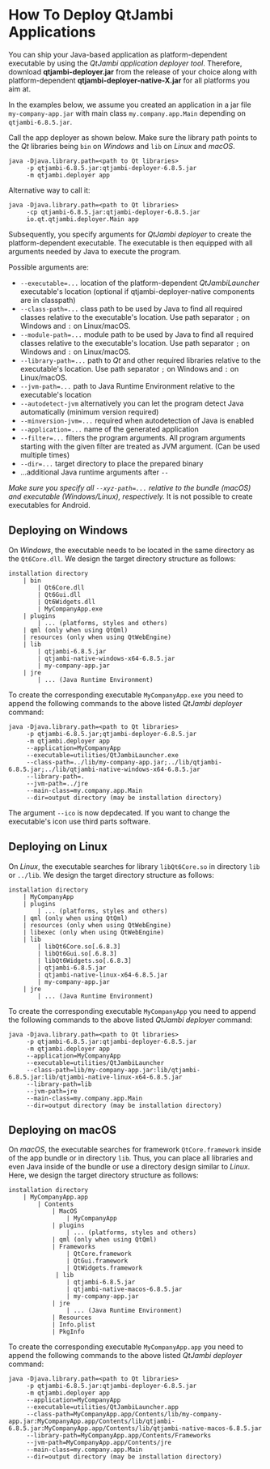 # How To Deploy QtJambi Applications

You can ship your Java-based application as platform-dependent
executable by using the *QtJambi application deployer tool*. Therefore,
download **qtjambi-deployer.jar** from the release of your choice 
along with platform-dependent **qtjambi-deployer-native-X.jar** for all platforms you aim at.

In the examples below, we assume you created an application in a jar
file `my-company-app.jar` with main class `my.company.app.Main`
depending on `qtjambi-6.8.5.jar`.

Call the app deployer as shown below. Make sure the library path points
to the *Qt* libraries being `bin` on *Windows* and `lib`
on *Linux* and *macOS*.

``` shell
java -Djava.library.path=<path to Qt libraries>
     -p qtjambi-6.8.5.jar:qtjambi-deployer-6.8.5.jar
     -m qtjambi.deployer app
```

Alternative way to call it:

``` shell
java -Djava.library.path=<path to Qt libraries>
     -cp qtjambi-6.8.5.jar:qtjambi-deployer-6.8.5.jar
     io.qt.qtjambi.deployer.Main app
```


Subsequently, you specify arguments for *QtJambi deployer*
to create the platform-dependent executable. The executable is then
equipped with all arguments needed by Java to execute the program.

Possible arguments are:

  - `--executable=...` location of the platform-dependent
    *QtJambiLauncher* executable's location (optional if qtjambi-deployer-native components are in classpath)
  - `--class-path=...` class path to be used by Java to find all
    required classes relative to the executable's location. Use path separator `;` on Windows and `:` on Linux/macOS.
  - `--module-path=...` module path to be used by Java to find all
    required classes relative to the executable's location. Use path separator `;` on Windows and `:` on Linux/macOS.
  - `--library-path=...` path to *Qt* and other required
    libraries relative to the executable's location. Use path separator `;` on Windows and `:` on Linux/macOS.
  - `--jvm-path=...` path to Java Runtime Environment relative to the
    executable's location
  - `--autodetect-jvm` alternatively you can let the program detect Java
    automatically (minimum version required)
  - `--minversion-jvm=...` required when autodetection of Java is
    enabled
  - `--application=...` name of the generated application
  - `--filter=...` filters the program arguments. 
     All program arguments starting with the given filter are treated as JVM argument.
	 (Can be used multiple times)
  - `--dir=...` target directory to place the prepared binary
  - ...additional Java runtime arguments after `-- `

*Make sure you specify all `--xyz-path=...` relative to the bundle (macOS) and executable (Windows/Linux), respectively.*
It is not possible to create executables for Android.

## Deploying on Windows

On *Windows*, the executable needs to be located in the same directory
as the `Qt6Core.dll`. We design the target directory structure as
follows:

``` shell
installation directory
    | bin
        | Qt6Core.dll
        | Qt6Gui.dll
        | Qt6Widgets.dll
        | MyCompanyApp.exe
    | plugins
        | ... (platforms, styles and others)
	| qml (only when using QtQml)
	| resources (only when using QtWebEngine)
    | lib
        | qtjambi-6.8.5.jar
        | qtjambi-native-windows-x64-6.8.5.jar
        | my-company-app.jar
    | jre
        | ... (Java Runtime Environment)
```

To create the corresponding executable `MyCompanyApp.exe` you need to
append the following commands to the above listed *QtJambi deployer* command:

``` shell
java -Djava.library.path=<path to Qt libraries>
     -p qtjambi-6.8.5.jar;qtjambi-deployer-6.8.5.jar
     -m qtjambi.deployer app
     --application=MyCompanyApp
     --executable=utilities/QtJambiLauncher.exe
     --class-path=../lib/my-company-app.jar;../lib/qtjambi-6.8.5.jar;../lib/qtjambi-native-windows-x64-6.8.5.jar
     --library-path=.
     --jvm-path=../jre
     --main-class=my.company.app.Main
     --dir=output directory (may be installation directory)
```

The argument `--ico` is now depdecated. If you want to change the executable's icon use third parts software.

## Deploying on Linux

On *Linux*, the executable searches for library `libQt6Core.so` in
directory `lib` or `../lib`. We design the target directory structure as
follows:

``` shell
installation directory
    | MyCompanyApp
    | plugins
        | ... (platforms, styles and others)
	| qml (only when using QtQml)
	| resources (only when using QtWebEngine)
	| libexec (only when using QtWebEngine)
    | lib
        | libQt6Core.so[.6.8.3]
        | libQt6Gui.so[.6.8.3]
        | libQt6Widgets.so[.6.8.3]
        | qtjambi-6.8.5.jar
        | qtjambi-native-linux-x64-6.8.5.jar
        | my-company-app.jar
    | jre
        | ... (Java Runtime Environment)
```

To create the corresponding executable `MyCompanyApp` you need to append
the following commands to the above listed *QtJambi deployer* command:

``` shell
java -Djava.library.path=<path to Qt libraries>
     -p qtjambi-6.8.5.jar:qtjambi-deployer-6.8.5.jar
     -m qtjambi.deployer app
     --application=MyCompanyApp
     --executable=utilities/QtJambiLauncher
     --class-path=lib/my-company-app.jar:lib/qtjambi-6.8.5.jar:lib/qtjambi-native-linux-x64-6.8.5.jar
     --library-path=lib
     --jvm-path=jre
     --main-class=my.company.app.Main
     --dir=output directory (may be installation directory)
```

## Deploying on macOS

On *macOS*, the executable searches for framework `QtCore.framework`
inside of the app bundle or in directory `lib`. Thus, you can place all
libraries and even Java inside of the bundle or use a directory design
similar to *Linux*. Here, we design the target directory structure as
follows:

``` shell
installation directory
    | MyCompanyApp.app
        | Contents
            | MacOS
                | MyCompanyApp
            | plugins
                | ... (platforms, styles and others)
            | qml (only when using QtQml)
            | Frameworks
                | QtCore.framework
                | QtGui.framework
                | QtWidgets.framework
             | lib
                | qtjambi-6.8.5.jar
                | qtjambi-native-macos-6.8.5.jar
                | my-company-app.jar
            | jre
                | ... (Java Runtime Environment)
            | Resources
            | Info.plist
            | PkgInfo
```

To create the corresponding executable `MyCompanyApp.app` you need to
append the following commands to the above listed *QtJambi deployer* command:

``` shell
java -Djava.library.path=<path to Qt libraries>
     -p qtjambi-6.8.5.jar:qtjambi-deployer-6.8.5.jar
     -m qtjambi.deployer app
     --application=MyCompanyApp
     --executable=utilities/QtJambiLauncher.app
     --class-path=MyCompanyApp.app/Contents/lib/my-company-app.jar:MyCompanyApp.app/Contents/lib/qtjambi-6.8.5.jar:MyCompanyApp.app/Contents/lib/qtjambi-native-macos-6.8.5.jar
     --library-path=MyCompanyApp.app/Contents/Frameworks
     --jvm-path=MyCompanyApp.app/Contents/jre
     --main-class=my.company.app.Main
     --dir=output directory (may be installation directory)
```
